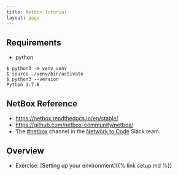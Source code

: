```yaml
---
title: NetBox Tutorial
layout: page
---
```


## Requirements
  - python
```terminal
$ python3 -m venv venv
$ source ./venv/bin/activate
$ python3 --version
Python 3.7.6
```

## NetBox Reference

- <https://netbox.readthedocs.io/en/stable/>
- <https://github.com/netbox-community/netbox/>
- The [#netbox](https://networktocode.slack.com/archives/C3DQ6MZ0Q) channel in the [Network to Code](http://slack.networktocode.com/) Slack team.

## Overview
- Exercise: [Setting up your environment]({% link setup.md %})
